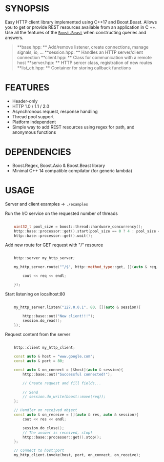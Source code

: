 # SYNOPSIS

Easy HTTP client library implemented using C++17 and Boost.Beast. Allows you to get or provide REST resources available from an application in C ++. Use all the features of the [`Boost.Beast`](https://www.boost.org/doc/libs/1_67_0/libs/beast/doc/html/index.html) when constructing queries and answers.

> **base.hpp: ** Add/remove listener, create connections, manage signals, io, ...
> **session.hpp: ** Handles an HTTP server/client connection
> **client.hpp: ** Class for communication with a remote host
> **server.hpp: ** HTTP sercer class, registration of new routes
> **list_cb.hpp: ** Container for storing callback functions

# FEATURES

* Header-only
* HTTP 1.0 / 1.1 / 2.0
* Asynchronous request, response handling
* Thread pool support
* Platform independent
* Simple way to add REST resources using regex for path, and anonymous functions

# DEPENDENCIES

* Boost.Regex, Boost.Asio & Boost.Beast library
* Minimal C++ 14 compatible compilator (for generic lambda)

# USAGE

Server and client examples -> `./examples`

Run the I/O service on the requested number of threads

```cpp

    uint32_t pool_size = boost::thread::hardware_concurrency();
    http::base::processor::get().start(pool_size == 0 ? 4 : pool_size << 1);
    http::base::processor::get().wait();

```

Add new route for GET request with "/" resource 

```cpp

    http::server my_http_server;

    my_http_server.route("^/$", http::method_type::get, [](auto & req, auto & session){

        cout << req << endl;

    });

```

Start listening on localhost:80

```cpp

    my_http_server.listen("127.0.0.1", 80, [](auto & session){

        http::base::out("New client!!!");
        session.do_read();
    });

```

Request content from the server

```cpp

    http::client my_http_client;

    const auto & host = "www.google.com";
    const auto & port = 80;

    const auto & on_connect = [&host](auto & session){
        http::base::out("Successful connected!");

        // Create request and fill fields...
        
        // Send 
        // session.do_write(boost::move(req));
    };

    // Handler on received object
    const auto & on_receive = [](auto & res, auto & session){
        cout << res << endl;

        session.do_close();
        // The answer is received, stop!
        http::base::processor::get().stop();
    };

    // Connect to host:port
    my_http_client.invoke(host, port, on_connect, on_receive);

```